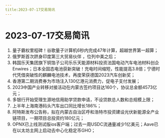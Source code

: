 ```yaml
---
title:2023-07-17交易简讯
---
```

# 2023-07-17交易简讯
1. 量子霸权里程碑！谷歌量子计算机6秒内完成47年计算，超越世界第一超算；
2. 俄罗斯首次跻身印度第三大贸易伙伴 ，位列中美之后；
3. 韩国乐天集团旗下铜箔子公司乐乐天能源材料投资法国电动汽车电池材料创企Enwires；日本全固态电池获新突破！充电时间缩短，性能提高3.8倍；宁德时代凭借突破性的麒麟电池技术，再度荣获德国2023汽车创新奖；
4. 香港第二期消费券为市场注入130亿港元消费力，促电子支付发展；
5. 2023中国产业转移对接活动在内蒙古签约项目达160个，协议总金额4573亿元；
6. 多银行开始受理生源地信用助学贷款申请，不设贷款总人数和总规模上限；
7. 上半年上海南港码头汽车出口同比增长186%；
8. 阿特斯发布公告称，拟在内蒙古自治区呼和浩特市投资建设光伏新能源全产业链项目，一期项目总投资约180亿元；
9. OPNX已上线测试版ios客户端；过去一周USDC流通量减少1亿美元；Aave已在以太坊主网上启动去中心化稳定币GHO；
